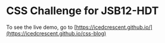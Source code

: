 # CSS Challenge for JSB12-HDT
To see the live demo, go to [https://icedcrescent.github.io/](https://icedcrescent.github.io/css-blog)